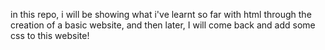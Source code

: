 in this repo, i will be showing what i've learnt so far with html through the creation of a basic website, and then later, I will come back and add some css to this website!